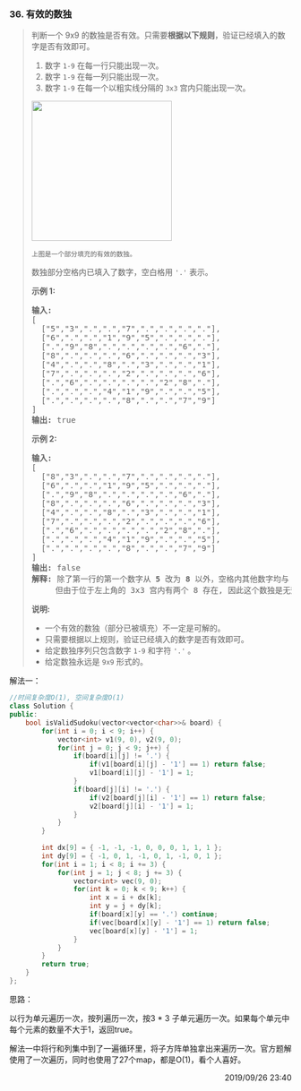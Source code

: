 ### 36. 有效的数独

> <div class="content__2ebE"><p>判断一个&nbsp;9x9 的数独是否有效。只需要<strong>根据以下规则</strong>，验证已经填入的数字是否有效即可。</p>
> 
> <ol>
> 	<li>数字&nbsp;<code>1-9</code>&nbsp;在每一行只能出现一次。</li>
> 	<li>数字&nbsp;<code>1-9</code>&nbsp;在每一列只能出现一次。</li>
> 	<li>数字&nbsp;<code>1-9</code>&nbsp;在每一个以粗实线分隔的&nbsp;<code>3x3</code>&nbsp;宫内只能出现一次。</li>
> </ol>
> 
> <p><img style="height: 250px; width: 250px;" src="https://upload.wikimedia.org/wikipedia/commons/thumb/f/ff/Sudoku-by-L2G-20050714.svg/250px-Sudoku-by-L2G-20050714.svg.png"></p>
> 
> <p><small>上图是一个部分填充的有效的数独。</small></p>
> 
> <p>数独部分空格内已填入了数字，空白格用&nbsp;<code>'.'</code>&nbsp;表示。</p>
> 
> <p><strong>示例&nbsp;1:</strong></p>
> 
> <pre><strong>输入:</strong>
> [
>   ["5","3",".",".","7",".",".",".","."],
>   ["6",".",".","1","9","5",".",".","."],
>   [".","9","8",".",".",".",".","6","."],
>   ["8",".",".",".","6",".",".",".","3"],
>   ["4",".",".","8",".","3",".",".","1"],
>   ["7",".",".",".","2",".",".",".","6"],
>   [".","6",".",".",".",".","2","8","."],
>   [".",".",".","4","1","9",".",".","5"],
>   [".",".",".",".","8",".",".","7","9"]
> ]
> <strong>输出:</strong> true
> </pre>
> 
> <p><strong>示例&nbsp;2:</strong></p>
> 
> <pre><strong>输入:</strong>
> [
> &nbsp; ["8","3",".",".","7",".",".",".","."],
> &nbsp; ["6",".",".","1","9","5",".",".","."],
> &nbsp; [".","9","8",".",".",".",".","6","."],
> &nbsp; ["8",".",".",".","6",".",".",".","3"],
> &nbsp; ["4",".",".","8",".","3",".",".","1"],
> &nbsp; ["7",".",".",".","2",".",".",".","6"],
> &nbsp; [".","6",".",".",".",".","2","8","."],
> &nbsp; [".",".",".","4","1","9",".",".","5"],
> &nbsp; [".",".",".",".","8",".",".","7","9"]
> ]
> <strong>输出:</strong> false
> <strong>解释:</strong> 除了第一行的第一个数字从<strong> 5</strong> 改为 <strong>8 </strong>以外，空格内其他数字均与 示例1 相同。
>      但由于位于左上角的 3x3 宫内有两个 8 存在, 因此这个数独是无效的。</pre>
> 
> <p><strong>说明:</strong></p>
> 
> <ul>
> 	<li>一个有效的数独（部分已被填充）不一定是可解的。</li>
> 	<li>只需要根据以上规则，验证已经填入的数字是否有效即可。</li>
> 	<li>给定数独序列只包含数字&nbsp;<code>1-9</code>&nbsp;和字符&nbsp;<code>'.'</code>&nbsp;。</li>
> 	<li>给定数独永远是&nbsp;<code>9x9</code>&nbsp;形式的。</li>
> </ul>
> </div>

解法一：
```cpp
//时间复杂度O(1), 空间复杂度O(1)
class Solution {
public:
    bool isValidSudoku(vector<vector<char>>& board) {
        for(int i = 0; i < 9; i++) {
            vector<int> v1(9, 0), v2(9, 0);
            for(int j = 0; j < 9; j++) {
                if(board[i][j] != '.') {
                    if(v1[board[i][j] - '1'] == 1) return false;
                    v1[board[i][j] - '1'] = 1;
                }
                if(board[j][i] != '.') {
                    if(v2[board[j][i] - '1'] == 1) return false;
                    v2[board[j][i] - '1'] = 1;
                }
            }
        }
        
        int dx[9] = { -1, -1, -1, 0, 0, 0, 1, 1, 1 };
        int dy[9] = { -1, 0, 1, -1, 0, 1, -1, 0, 1 };
        for(int i = 1; i < 8; i += 3) {
            for(int j = 1; j < 8; j += 3) {
                vector<int> vec(9, 0);
                for(int k = 0; k < 9; k++) {
                    int x = i + dx[k];
                    int y = j + dy[k];
                    if(board[x][y] == '.') continue;
                    if(vec[board[x][y] - '1'] == 1) return false;
                    vec[board[x][y] - '1'] = 1;
                }
            }
        }
        return true;
    }
};
```

思路：

以行为单元遍历一次，按列遍历一次，按3 * 3 子单元遍历一次。如果每个单元中每个元素的数量不大于1，返回true。

解法一中将行和列集中到了一遍循环里，将子方阵单独拿出来遍历一次。官方题解使用了一次遍历，同时也使用了27个map，都是O(1)，看个人喜好。

<div style="text-align: right"> 2019/09/26 23:40 </div>